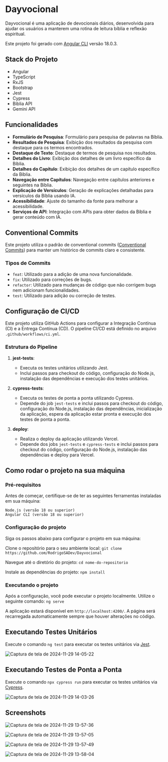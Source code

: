 # Dayvocional

Dayvocional é uma aplicação de devocionais diários, desenvolvida para ajudar os usuários a manterem uma rotina de leitura bíblia e reflexão espiritual.

Este projeto foi gerado com [Angular CLI](https://github.com/angular/angular-cli) versão 18.0.3.

## Stack do Projeto

- Angular
- TypeScript
- RxJS
- Bootstrap
- Jest
- Cypress
- Biblia API
- Gemini API

## Funcionalidades

- **Formulário de Pesquisa**: Formulário para pesquisa de palavras na Bíblia.
- **Resultados de Pesquisa**: Exibição dos resultados da pesquisa com destaque para os termos encontrados.
- **Destaque de Texto**: Destaque de termos de pesquisa nos resultados.
- **Detalhes do Livro**: Exibição dos detalhes de um livro específico da Bíblia.
- **Detalhes do Capítulo**: Exibição dos detalhes de um capítulo específico da Bíblia.
- **Navegação entre Capítulos**: Navegação entre capítulos anteriores e seguintes na Bíblia.
- **Explicação de Versículos**: Geração de explicações detalhadas para versículos da Bíblia usando IA.
- **Acessibilidade**: Ajuste do tamanho da fonte para melhorar a acessibilidade.
- **Serviços de API**: Integração com APIs para obter dados da Bíblia e gerar conteúdo com IA.

## Conventional Commits

Este projeto utiliza o padrão de conventional commits ([Conventional Commits](https://www.conventionalcommits.org/)) para manter um histórico de commits claro e consistente.

### Tipos de Commits

- `feat`: Utilizado para a adição de uma nova funcionalidade.
- `fix`: Utilizado para correções de bugs.
- `refactor`: Utilizado para mudanças de código que não corrigem bugs nem adicionam funcionalidades.
- `test`: Utilizado para adição ou correção de testes.

## Configuração de CI/CD

Este projeto utiliza GitHub Actions para configurar a Integração Contínua (CI) e a Entrega Contínua (CD). O pipeline CI/CD está definido no arquivo `.github/workflows/ci.yml`.

### Estrutura do Pipeline

1. **jest-tests**:
   - Executa os testes unitários utilizando Jest.
   - Inclui passos para checkout do código, configuração do Node.js, instalação das dependências e execução dos testes unitários.

2. **cypress-tests**:
   - Executa os testes de ponta a ponta utilizando Cypress.
   - Depende do job `jest-tests` e inclui passos para checkout do código, configuração do Node.js, instalação das dependências, inicialização da aplicação, espera da aplicação estar pronta e execução dos testes de ponta a ponta.

3. **deploy**:
   - Realiza o deploy da aplicação utilizando Vercel.
   - Depende dos jobs `jest-tests` e `cypress-tests` e inclui passos para checkout do código, configuração do Node.js, instalação das dependências e deploy para Vercel.

## Como rodar o projeto na sua máquina

### Pré-requisitos

Antes de começar, certifique-se de ter as seguintes ferramentas instaladas em sua máquina:

    Node.js (versão 18 ou superior)
    Angular CLI (versão 18 ou superior)

### Configuração do projeto

Siga os passos abaixo para configurar o projeto em sua máquina:

Clone o repositório para o seu ambiente local: ```git clone https://github.com/RodrigoSADev/Dayvocional```

Navegue até o diretório do projeto: ```cd nome-do-repositorio```

Instale as dependências do projeto: ```npm install```

### Executando o projeto

Após a configuração, você pode executar o projeto localmente. Utilize o seguinte comando: `ng serve`

A aplicação estará disponível em `http://localhost:4200/`. A página será recarregada automaticamente sempre que houver alterações no código.

## Executando Testes Unitários

Execute o comando `ng test` para executar os testes unitários via [Jest](https://jestjs.io/pt-BR/).

![Captura de tela de 2024-11-29 14-05-22](https://github.com/user-attachments/assets/4f5ec73d-3266-4b47-b767-c8bf118f71fc)

## Executando Testes de Ponta a Ponta

Execute o comando `npx cypress run` para executar os testes unitários via [Cypress](https://www.cypress.io/).

![Captura de tela de 2024-11-29 14-03-26](https://github.com/user-attachments/assets/20a6993f-a4b8-4bdc-bf24-8736db154c26)

## Screenshots

![Captura de tela de 2024-11-29 13-57-36](https://github.com/user-attachments/assets/6ddaf3db-36ac-4238-b896-ba3650b7711e)

![Captura de tela de 2024-11-29 13-57-05](https://github.com/user-attachments/assets/f6e34037-f8df-48db-8717-b86fdf44c680)

![Captura de tela de 2024-11-29 13-57-49](https://github.com/user-attachments/assets/b0978b34-d89a-4886-a127-b05912aab8c0)

![Captura de tela de 2024-11-29 13-58-04](https://github.com/user-attachments/assets/e802d07a-b67e-4d08-9d01-0832cb8e4929)
